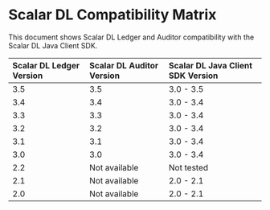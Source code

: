 # Scalar DL Compatibility Matrix

This document shows Scalar DL Ledger and Auditor compatibility with the Scalar DL Java Client SDK.

|Scalar DL Ledger Version   |Scalar DL Auditor Version  |Scalar DL Java Client SDK Version  |
|:--------------------------|:--------------------------|:----------------------------------|
|3.5  |3.5   |3.0 - 3.5   |
|3.4  |3.4   |3.0 - 3.4   |
|3.3  |3.3   |3.0 - 3.4   |
|3.2  |3.2   |3.0 - 3.4   |
|3.1  |3.1   |3.0 - 3.4   |
|3.0  |3.0   |3.0 - 3.4   |
|2.2  |Not available   |Not tested  |
|2.1  |Not available   |2.0 - 2.1   |
|2.0  |Not available   |2.0 - 2.1   |
